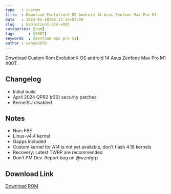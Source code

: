 ```yaml
---
type   : cusrom
title  : Download EvolutionX OS Android 14 Asus Zenfone Max Pro M1
date   : 2024-05-18T09:17:35+07:00
slug   : EvolutionX-a14-x00t
categories: [rom]
tags      : [X00T]
keywords  : [zenfone max pro m1]
author : wahyu6070
---
```


Download Custom Rom EvolutionX OS android 14 Asus Zenfone Max Pro M1 X00T.


## Changelog
- Initial build
- April 2024 QPR2 (r30) security patches
- KernelSU disabled

## Notes
- Non-FBE
- Linux-v4.4 kernel
- Gapps included
- Custom kernel for A14 is not yet available, don't flash 4.19 kernels
- Recovery: Latest TWRP are recommended 
- Don't PM Dev. Report bug on @wzrdgrp


## Download Link
[Download ROM](https://devuploads.com/5aq8mbk3ob1f)
